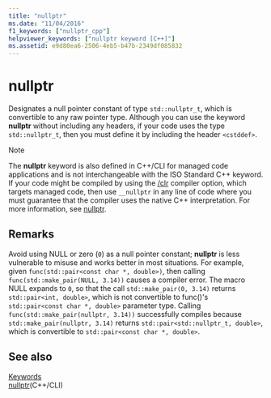 ```yaml
---
title: "nullptr"
ms.date: "11/04/2016"
f1_keywords: ["nullptr_cpp"]
helpviewer_keywords: ["nullptr keyword [C++]"]
ms.assetid: e9d80ea6-2506-4eb5-b47b-2349df085832
---
```

# nullptr

Designates a null pointer constant of type `std::nullptr_t`, which is convertible to any raw pointer type.  Although you can use the keyword **nullptr** without including any headers, if your code uses the type `std::nullptr_t`, then you must define it by including the header `<cstddef>`.

> [!NOTE]
>  The **nullptr** keyword is also defined in C++/CLI for managed code applications and is not interchangeable with the ISO Standard C++ keyword. If your code might be compiled by using the [/clr](../build/reference/clr-common-language-runtime-compilation.md) compiler option, which targets managed code, then use `__nullptr` in any line of code where you must guarantee that the compiler uses the native C++ interpretation. For more information, see [nullptr](../extensions/nullptr-cpp-component-extensions.md).

## Remarks

Avoid using NULL or zero (`0`) as a null pointer constant; **nullptr** is less vulnerable to misuse and works better in most situations.  For example, given `func(std::pair<const char *, double>)`, then calling `func(std::make_pair(NULL, 3.14))` causes a compiler error.  The macro NULL expands to `0`, so that the call `std::make_pair(0, 3.14)` returns `std::pair<int, double>`, which is not convertible to func()'s `std::pair<const char *, double>` parameter type.  Calling `func(std::make_pair(nullptr, 3.14))` successfully compiles because `std::make_pair(nullptr, 3.14)` returns `std::pair<std::nullptr_t, double>`, which is convertible to `std::pair<const char *, double>`.

## See also

[Keywords](../cpp/keywords-cpp.md)<br/>
[nullptr](../extensions/nullptr-cpp-component-extensions.md)(C++/CLI)
